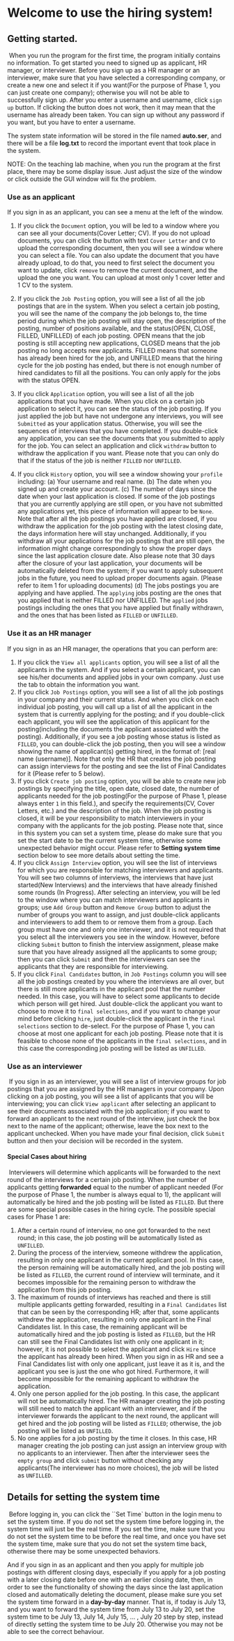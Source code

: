 # Welcome to use the hiring system!

##  Getting started.

​	When you run the program for the first time, the program initially contains no information. To get started you need to signed up as applicant, HR manager, or interviewer. Before you sign up as a HR manager or an interviewer, make sure that you have selected a corresponding company, or create a new one and select it if you want(For the purpose of Phase 1, you can just create one company); otherwise you will not be able to successfully sign up. After you enter a username and username, click `sign up` button. If clicking the button does not work, then it may mean that the username has already been taken. You can sign up without any password if you want, but you have to enter a username.

The system state information will be stored in the file named **auto.ser**, and there will be a file **log.txt** to record the important event that took place in the system.

NOTE: On the teaching lab machine, when you run the program at the first place, there may be some display issue. Just adjust the size of the window or click outside the GUI window will fix the problem.

### Use as an applicant

 If you sign in as an applicant, you can see a menu at the left of the window. 


1. If you click the `Document` option, you will be led to a window where you can see all your documents(Cover Letter; CV). If you do not upload documents, you can click the button with text `Cover Letter` and `CV` to upload the corresponding document, then you will see a window where you can select a file. You can also update the document that you have already upload, to do that, you need to first select the document you want to update, click `remove` to remove the current document, and the upload the one you want. You can upload at most only 1 cover letter and 1 CV to the system.
   
2. If you click the `Job Posting` option, you will see a list of  all the job postings that are in the system. When you select a certain job posting, you will see the name of the company the job belongs to, the time period during which the job posting will stay open, the description of the posting, number of positions available, and the status(OPEN, CLOSE, FILLED, UNFILLED) of each job posting. OPEN means that the job posting is still accepting new applications, CLOSED means that the job posting no long accepts new applicants. FILLED means that someone has already been hired for the job, and UNFILLED means that the hiring cycle for the job posting has ended, but there is not enough number of hired candidates to fill all the positions. You can only apply for the jobs with the status OPEN.
3. If you click `Application` option, you will see a list of all the job applications that you have made. When you click on a certain job application to select it, you can see the status of the job posting. If you just applied the job but have not undergone any interviews, you will see `Submitted` as your application status. Otherwise, you will see the sequences of interviews that you have completed. If you double-click any application, you can see the documents that you submitted to apply for the job. You can select an application and click `withdraw` button to withdraw the application if you want. Please note that you can only do that if the status of the job is neither `FILLED` nor `UNFILLED`.
4. If you click `History` option, you will see a window showing your `profile` including:
(a) Your username and real name.
(b) The date when you signed up and create your account.
(c) The number of days since the date when your last application is closed. If some of the job postings that you are currently applying are still open, or you have not submitted any applications yet, this piece of information will appear to be `None`. Note that after all the job postings you have applied are closed, if you withdraw the application for the job posting with the latest closing date, the days information here will stay unchanged. Additionally, if you withdraw all your applications for the job postings that are still open, the information might change correspondingly to show the proper days since the last application closure date. Also please note that 30 days after the closure of your last application, your documents will be automatically deleted from the system; if you want to apply subsequent jobs in the future, you need to upload proper documents again. (Please refer to item 1 for uploading documents)
(d) The jobs postings you are applying and have applied. The `applying` jobs posting are the ones that you applied that is neither FILLED nor UNFILLED. The `applied` jobs postings including the ones that you have applied but finally withdrawn, and the ones that has been listed as `FILLED` or `UNFILLED`.


### Use it as an HR manager

 If you sign in as an HR manager, the operations that you can perform are:
1. If you click the `View all applicants` option, you will see a list of all the applicants in the system. And if you select a certain applicant, you can see his/her documents and applied jobs in your own company. Just use the tab to obtain the information you want.
2. If you click `Job Postings` option, you will see a list of all the job postings in your company and their current status. And when you click on each individual job posting, you will call up a list of all the applicant in the system that is currently applying for the posting; and if you double-click each applicant, you will see the application of this applicant for the posting(including the documents the applicant associated with the posting). Additionally, if you see a job posting whose status is listed as `FILLED`, you can double-click the job posting, then you will see a window showing the name of applicant(s) getting hired, in the format of: [real name (username)]. Note that only the HR that creates the job posting can assign interviews for the posting and see the list of Final Candidates for it (Please refer to 5 below).
3. If you click `Create job posting` option, you will be able to create new job postings by specifying the title, open date, closed date, the number of applicants needed for the job posting(For the purpose of Phase 1, please always enter `1` in this field.), and specify the requirements(CV, Cover Letters, etc.) and the description of the job. When the job posting is closed, it will be your responsibility to match interviewers in your company with the applicants for the job posting. Please note that, since in this system you can set a system time, please do make sure that you set the start date to be the current system time, otherwise some unexpected behavior might occur. Please refer to **Setting system time** section below to see more details about setting the time.
4. If you click `Assign Interview` option, you will see the list of interviews for which you are responsible for matching interviewers and applicants. You will see two columns of interviews, the interviews that have just started(New Interviews) and the interviews that have already finished some rounds (In Progress). After selecting an interview, you will be led to the window where you can match interviewers and applicants in groups; use `Add Group` button and `Remove Group` button to adjust the number of groups you want to assign, and just double-click applicants and interviewers to add them to or remove them from a group. Each group must have one and only one interviewer, and it is not required that you select all the interviewers you see in the window. However, before clicking `Submit` button to finish the interview assignment, please make sure that you have already assigned all the applicants to some group; then you can click `Submit` and then the interviewers can see the applicants that they are responsible for interviewing.
5. If you click `Final Candidates` button, in `Job Postings` column you will see all the job postings created by you where the interviews are all over, but there is still more applicants in the applicant pool that the number needed. In this case, you will have to select some applicants to decide which person will get hired. Just double-click the applicant you want to choose to move it to `final selections`, and if you want to change your mind before clicking `hire`, just double-click the applicant in the `final selections` section to de-select. For the purpose of Phase 1, you can choose at most one applicant for each job posting. Please note that it is feasible to choose none of the applicants in the `final selections`, and in this case the corresponding job posting will be listed as `UNFILLED`. 


### Use as an interviewer

​		 If you sign in as an interviewer, you will see a list of interview groups for job postings that you are assigned by the HR managers in your company. Upon clicking on a job posting, you will see a list of applicants that you will be interviewing; you can click `View applicant` after selecting an applicant to see their documents associated with the job application; if you want to forward an applicant to the next round of the interview, just check the box next to the name of the applicant; otherwise, leave the box next to the applicant unchecked. When you have made your final decision, click `Submit` button and then your decision will be recorded in the system.


#### Special Cases about hiring

​	Interviewers will determine which applicants will be forwarded to the next round of the interviews for a certain job posting. When the number of applicants getting **forwarded** equal to the number of applicant needed (For the purpose of Phase 1, the number is always equal to 1), the applicant will automatically be hired and the job posting will be listed as `FILLED`. But there are some special possible cases in the hiring cycle.
The possible special cases for Phase 1 are:

1. After a certain round of interview, no one got forwarded to the next round; in this case, the job posting will be automatically listed as `UNFILLED`. 
2. During the process of the interview, someone withdrew the application, resulting in only one applicant in the current applicant pool. In this case, the person remaining will be automatically hired, and the job posting will be listed as `FILLED`, the current round of interview will terminate, and it becomes impossible for the remaining person to withdraw the application from this job posting.
3. The maximum of rounds of interviews has reached and there is still multiple applicants getting forwarded, resulting in a `Final Candidates` list that can be seen by the corresponding HR; after that, some applicants withdrew the application, resulting in only one applicant in the Final Candidates list. In this case, the remaining applicant will be automatically hired and the job posting is listed as `FILLED`, but the HR can still see the Final Candidates list with only one applicant in it; however, it is not possible to select the applicant and click `Hire` since the applicant has already been hired.  When you sign in as HR and see a Final Candidates list with only one applicant, just leave it as it is, and the applicant you see is just the one who got hired. Furthermore, it will become impossible for the remaining applicant to withdraw the application.
4. Only one person applied for the job posting. In this case, the applicant will not be automatically hired. The HR manager creating the job posting will still need to match the applicant with an interviewer, and if the interviewer forwards the applicant to the next round, the applicant will get hired and the job posting will be listed as `FILLED`; otherwise, the job posting will be listed as `UNFILLED`.
5. No one applies for a job posting by the time it closes. In this case, HR manager creating the job posting can just assign an interview group with no applicants to an interviewer. Then after the interviewer sees the `empty group` and click `submit` button without checking any applicants(The interviewer has no more choices), the job will be listed as `UNFILLED`.

## Details for setting the system time

​	Before logging in, you can click the ``Set Time` button in the login menu to set the system time. If you do not set the system time before logging in, the system time will just be the real time. If you set the time, make sure that you do not set the system time to be before the real time, and once you have set the system time, make sure that you do not set the system time back, otherwise there may be some unexpected behaviors.

And if you sign in as an applicant and then you apply for multiple job postings with different closing days, especially if you apply for a job posting with a later closing date before one with an earlier closing date, then, in order to see the functionality of showing the days since the last application closed and automatically deleting the document, please make sure you set the system time forward in a **day-by-day** manner. That is, if today is July 13, and you want to forward the system time from July 13 to July 20, set the system time to be July 13, July 14, July 15, ... , July 20 step by step, instead of directly setting the system time to be July 20. Otherwise you may not be able to see the correct behaviour. 
